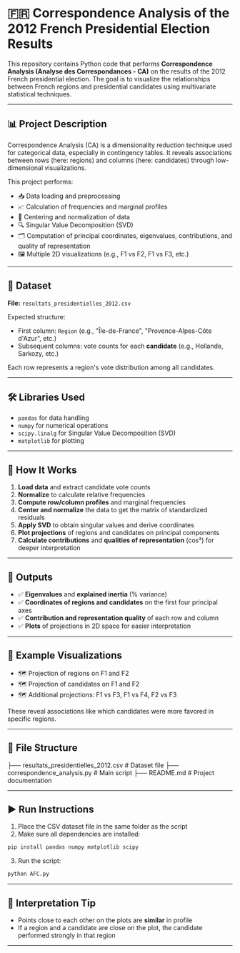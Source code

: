 
# 🇫🇷 Correspondence Analysis of the 2012 French Presidential Election Results

This repository contains Python code that performs **Correspondence Analysis (Analyse des Correspondances - CA)** on the results of the 2012 French presidential election. The goal is to visualize the relationships between French regions and presidential candidates using multivariate statistical techniques.

---

## 📊 Project Description

Correspondence Analysis (CA) is a dimensionality reduction technique used for categorical data, especially in contingency tables. It reveals associations between rows (here: regions) and columns (here: candidates) through low-dimensional visualizations.

This project performs:

- 📥 Data loading and preprocessing  
- 📈 Calculation of frequencies and marginal profiles  
- 🧮 Centering and normalization of data  
- 🔍 Singular Value Decomposition (SVD)  
- 🗂️ Computation of principal coordinates, eigenvalues, contributions, and quality of representation  
- 🖼️ Multiple 2D visualizations (e.g., F1 vs F2, F1 vs F3, etc.)

---

## 📁 Dataset

**File:** `resultats_presidentielles_2012.csv`

Expected structure:
- First column: `Region` (e.g., "Île-de-France", "Provence-Alpes-Côte d'Azur", etc.)
- Subsequent columns: vote counts for each **candidate** (e.g., Hollande, Sarkozy, etc.)

Each row represents a region's vote distribution among all candidates.

---

## 🛠️ Libraries Used

- `pandas` for data handling  
- `numpy` for numerical operations  
- `scipy.linalg` for Singular Value Decomposition (SVD)  
- `matplotlib` for plotting

---

## 🧮 How It Works

1. **Load data** and extract candidate vote counts  
2. **Normalize** to calculate relative frequencies  
3. **Compute row/column profiles** and marginal frequencies  
4. **Center and normalize** the data to get the matrix of standardized residuals  
5. **Apply SVD** to obtain singular values and derive coordinates  
6. **Plot projections** of regions and candidates on principal components  
7. **Calculate contributions** and **qualities of representation** (cos²) for deeper interpretation

---

## 📌 Outputs

- ✅ **Eigenvalues** and **explained inertia** (% variance)  
- ✅ **Coordinates of regions and candidates** on the first four principal axes  
- ✅ **Contribution and representation quality** of each row and column  
- ✅ **Plots** of projections in 2D space for easier interpretation

---

## 📸 Example Visualizations

- 🗺️ Projection of regions on F1 and F2  
- 🗺️ Projection of candidates on F1 and F2  
- 🗺️ Additional projections: F1 vs F3, F1 vs F4, F2 vs F3

These reveal associations like which candidates were more favored in specific regions.

---

## 📂 File Structure



├── resultats\_presidentielles\_2012.csv   # Dataset file
├── correspondence\_analysis.py          # Main script
├── README.md                           # Project documentation



---

## ▶️ Run Instructions

1. Place the CSV dataset file in the same folder as the script  
2. Make sure all dependencies are installed:

```bash
pip install pandas numpy matplotlib scipy
````

3. Run the script:

```bash
python AFC.py
```

---

## 🧠 Interpretation Tip

* Points close to each other on the plots are **similar** in profile
* If a region and a candidate are close on the plot, the candidate performed strongly in that region

---




